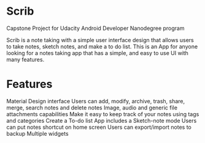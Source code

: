 # Scrib
Capstone Project for Udacity Android Developer Nanodegree program


Scrib is a note taking with a simple user interface design that allows users to take notes, sketch notes, and make a to do list. 
This is an App for anyone looking for a notes taking app that has a simple, and easy to use UI with many features.


# Features

Material Design interface 
Users can add, modify, archive, trash, share, merge, search notes and delete notes
Image, audio and generic file attachments capabilities
Make it easy to keep track of your notes using tags and categories
Create a To-do list
App includes a Sketch-note mode
Users can put notes shortcut on home screen
Users can export/import notes to backup
Multiple widgets

